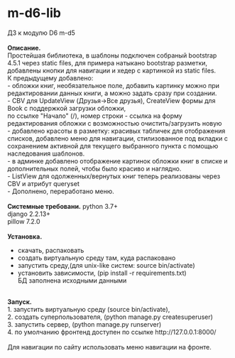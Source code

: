 # m-d6-lib
ДЗ к модулю D6
m-d5
<br><br>
<b>Описание.</b><br>
Простейшая библиотека, в шаблоны подключен собраный bootstrap 4.5.1 через static files, для примера натыкано bootstrap разметки, добавлены кнопки для навигации и хедер с картинкой из static files.<br>
К предыдущему добавлено:<br>
    - обложки книг, необязательное поле, добавить картинку можно при редактировании данных книги, а можно задать сразу при создании.<br>
    - CBV для UpdateView (Друзья->Все друзья), CreateView формы для Book с поддержкой загрузки обложки,<br>
по ссылке "Начало" (/), номер строки - ссылка на форму редактирования обложки с возможностью очистить/загрузить новую<br>
    - добавлено красоты в разметку: красивых табличек для отображения списков, добавлено меню для навигации, стилизованное под вкладки с сохранением активной для текущего выбранного пункта с помощью наследования шаблонов.<br>
    - в админке добавлено отображение картинок обложки книг в списке и дополнительных полей, чтобы было красиво и наглядно.<br>
    - ListView для одолженных/вернутых книг теперь реализованы через CBV и атрибут queryset<br>
    - Дополнено, переработано меню.<br>
<br>
<b>Системные требовани.</b>
python 3.7+<br>
django 2.2.13+<br>
pillow 7.2.0<br>
<br>
<b>Установка.</b><br>
- скачать, распаковать<br>
- создать виртуальную среду там, куда распаковано<br>
- запустить среду,(для unix-like систем: source bin/activate)<br>
- установить зависимости, (pip install -r requirements.txt)<br>
БД заполнена исходными данными<br>
<br>
<b>Запуск.</b><br>
1. запустить виртуальную среду (source bin/activate),<br>
2. создать суперпользователя, (python manage.py createsuperuser)<br>
3. запустить сервер, (python manage.py runserver)<br>
4. по умолчанию фронтенд доступен по ссылке http://127.0.0.1:8000/<br>
<br>
Для навигации по сайту использовать меню навигации на фронте.<br>
